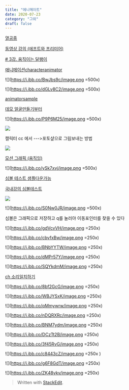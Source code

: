 ```yaml
---
title: "에니메이트"
date: 2020-07-23
category: "그외"
draft: false
---
```

[열공중](https://www.youtube.com/watch?v=bfgkNPFva74&t=6s)

[동영상 강의 (에프트와 프리미어)](https://www.youtube.com/watch?v=ZJqNLtyTKJQ&list=PL25y0vNai5l8pJCo6ZVsSp3AqLwx33EnQ&index=27)

[# 3강. 움직이는 달팽이](https://www.youtube.com/watch?v=VsrOs4BNdvA)

[애니메이션characteranimator](https://helpx.adobe.com/kr/adobe-character-animator/using/overview.html)

![](https://i.ibb.co/BwJbs9c/image.png =500x)

  

![](https://i.ibb.co/dGLv8C2/image.png =500x)

[animatorsample](https://www.youtube.com/watch?v=ISTy1k8J39c&list=TLPQMjAwNzIwMjBH7CoziMSofQ&index=4)

  

[데모 얼굴만들기부터 ](https://helpx.adobe.com/kr/adobe-character-animator/how-to/build-animated-face.html?playlist=/services/playlist.helpx/products:SG_CHARACTERANIMATOR/learn-path:get-started/set-header:ccx-designer/playlist:orientation/ko_KR.json&ref=helpx.adobe.com)

  

![](https://i.ibb.co/P9P6M25/image.png =500x)

  

![](https://i.ibb.co/S5TY4n4/image.png)

  

캘릭터 cc 에서 --->포토샾으로  그림보내는  방법

![](https://i.ibb.co/3s4JKSS/image.png)


[모션 그래픽 (움직임)](https://www.youtube.com/watch?v=bfgkNPFva74)

![](https://i.ibb.co/ySk7xvj/image.png =500x)

  

  

[심볼 테스트 샘플다운가능 ](https://helpx.adobe.com/kr/animate/how-to/tweening-animation.html)

[국내강의 심볼테스트](https://www.youtube.com/watch?v=1dwC9QV19cA)

![](https://i.ibb.co/7jRGhpv/image.png)

![](https://i.ibb.co/S0Nw0JR/image.png =500x)

  

심볼은  그래픽으로  저장하고 q를  눌러야  이동포인터를  찾을  수  있다

![](https://i.ibb.co/gdVcvVH/image.png  =250x)

![](https://i.ibb.co/cbvfxBw/image.png  =250x)

![](https://i.ibb.co/BNbYYTW/image.png  =250x)

![](https://i.ibb.co/dMPr57Y/image.png  =250x)

![](https://i.ibb.co/SQYkdmM/image.png  =250x)






[ch 소리일치하기](https://helpx.adobe.com/kr/adobe-character-animator/how-to/recording-editing-performances.html?playlist=/services/playlist.helpx/products:SG_CHARACTERANIMATOR/learn-path:get-started/set-header:ccx-designer/playlist:orientation/ko_KR.json&ref=helpx.adobe.com)

![](https://i.ibb.co/8bf2GcG/image.png =250x)

![](https://i.ibb.co/WBJYSxK/image.png =250x)

![](https://i.ibb.co/qMmywrw/image.png =250x)

![](https://i.ibb.co/nDQRXRc/image.png =250x)

![](https://i.ibb.co/BNM7ydm/image.png =250x)

![](https://i.ibb.co/DCzTt2B/image.png =250x)

![](https://i.ibb.co/3f45RvG/image.png =250x)

![](https://i.ibb.co/c8443cZ/image.png =250x )

![](https://i.ibb.co/g6F8GdT/image.png =250x)

![](https://i.ibb.co/ZK48vkv/image.png =250x)

  
> Written with [StackEdit](https://stackedit.io/).
<!--stackedit_data:
eyJoaXN0b3J5IjpbLTEzMDA4NjIyNjIsLTE0NTk4NTU3ODEsMj
ExNzMwMjI3N119
-->